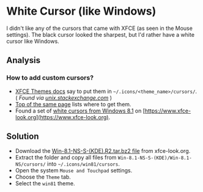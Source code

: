 # White Cursor (like Windows)

I didn't like any of the cursors that came with XFCE (as seen in the Mouse
settings). The black cursor looked the sharpest, but I'd rather have a white
cursor like Windows.

## Analysis

### How to add custom cursors?

- [XFCE Themes docs](https://wiki.xfce.org/howto/install_new_themes#cursors_44_and_46)
say to put them in `~/.icons/<theme_name>/cursors/`.<br>
( _Found via
[unix.stackexchange.com](https://unix.stackexchange.com/questions/108002/where-to-i-copy-mouse-cursor-themes-in-xfce-4-8/108068#108068)_
)
- [Top of the same page](https://wiki.xfce.org/howto/install_new_themes)
lists where to get them.
- Found a set of 
[white cursors from Windows 8.1](https://www.xfce-look.org/p/1084938/)
on [https://www.xfce-look.org](https://www.xfce-look.org).

## Solution

- Download the
[Win-8.1-NS-S-(KDE).R2.tar.bz2 file](https://www.xfce-look.org/p/1084938/startdownload?file_id=1515308043&file_name=Win-8.1-NS-S-(KDE).R2.tar.bz2&file_type=application/x-bzip2&file_size=54718&url=https%3A%2F%2Fdl.opendesktop.org%2Fapi%2Ffiles%2Fdownload%2Fid%2F1515308043%2Fs%2F5474cb14cc0e67bb6d7e0036b42daa70%2Ft%2F1539572000%2Fu%2F%2FWin-8.1-NS-S-(KDE).R2.tar.bz2)
from xfce-look.org.
- Extract the folder and copy all files from 
`Win-8.1-NS-S-(KDE)/Win-8.1-NS/cursors/` into `~/.icons/win81/cursors`.
- Open the system `Mouse and Touchpad` settings.
- Choose the `Theme` tab.
- Select the `win81` theme.
